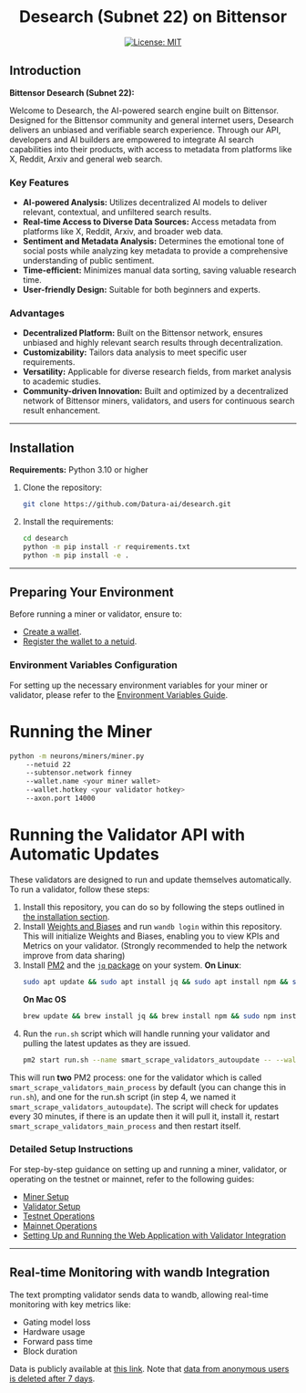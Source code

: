 <div align="center">

# **Desearch (Subnet 22) on Bittensor**
[![License: MIT](https://img.shields.io/badge/License-MIT-yellow.svg)](https://opensource.org/licenses/MIT) 

</div>

## Introduction

**Bittensor Desearch (Subnet 22):** 

Welcome to Desearch, the AI-powered search engine built on Bittensor. Designed for the Bittensor community and general internet users, Desearch delivers an unbiased and verifiable search experience. Through our API, developers and AI builders are empowered to integrate AI search capabilities into their products, with access to metadata from platforms like X, Reddit, Arxiv and general web search.


### Key Features

- **AI-powered Analysis:** Utilizes decentralized AI models to deliver relevant, contextual, and unfiltered search results.
- **Real-time Access to Diverse Data Sources:** Access metadata from platforms like X, Reddit, Arxiv, and broader web data.
- **Sentiment and Metadata Analysis:** Determines the emotional tone of social posts while analyzing key metadata to provide a comprehensive understanding of public sentiment.
- **Time-efficient:** Minimizes manual data sorting, saving valuable research time.
- **User-friendly Design:** Suitable for both beginners and experts.

### Advantages

- **Decentralized Platform:** Built on the Bittensor network, ensures unbiased and highly relevant search results through decentralization.
- **Customizability:** Tailors data analysis to meet specific user requirements.
- **Versatility:** Applicable for diverse research fields, from market analysis to academic studies.
- **Community-driven Innovation:** Built and optimized by a decentralized network of Bittensor miners, validators, and users for continuous search result enhancement.

---

## Installation

**Requirements:** Python 3.10 or higher

1. Clone the repository:
   ```bash
   git clone https://github.com/Datura-ai/desearch.git
   ```
2. Install the requirements:
   ```bash
   cd desearch
   python -m pip install -r requirements.txt
   python -m pip install -e .
   ```

---

## Preparing Your Environment

Before running a miner or validator, ensure to:

- [Create a wallet](https://github.com/opentensor/docs/blob/main/reference/btcli.md).
- [Register the wallet to a netuid](https://github.com/opentensor/docs/blob/main/subnetworks/registration.md).


### Environment Variables Configuration

For setting up the necessary environment variables for your miner or validator, please refer to the [Environment Variables Guide](./docs/env_variables.md).

# Running the Miner

  ```bash
  python -m neurons/miners/miner.py 
      --netuid 22
      --subtensor.network finney
      --wallet.name <your miner wallet>
      --wallet.hotkey <your validator hotkey>
      --axon.port 14000
  ```

# Running the Validator API with Automatic Updates

These validators are designed to run and update themselves automatically. To run a validator, follow these steps:

1. Install this repository, you can do so by following the steps outlined in [the installation section](#installation).
2. Install [Weights and Biases](https://docs.wandb.ai/quickstart) and run `wandb login` within this repository. This will initialize Weights and Biases, enabling you to view KPIs and Metrics on your validator. (Strongly recommended to help the network improve from data sharing)
3. Install [PM2](https://pm2.io/docs/runtime/guide/installation/) and the [`jq` package](https://jqlang.github.io/jq/) on your system.
   **On Linux**:
   ```bash
   sudo apt update && sudo apt install jq && sudo apt install npm && sudo npm install pm2 -g && pm2 update
   ``` 
   **On Mac OS**
   ```bash
   brew update && brew install jq && brew install npm && sudo npm install pm2 -g && pm2 update
   ```
4. Run the `run.sh` script which will handle running your validator and pulling the latest updates as they are issued. 
   ```bash
   pm2 start run.sh --name smart_scrape_validators_autoupdate -- --wallet.name <your-wallet-name> --wallet.hotkey <your-wallet-hot-key>
   ```

This will run **two** PM2 process: one for the validator which is called `smart_scrape_validators_main_process` by default (you can change this in `run.sh`), and one for the run.sh script (in step 4, we named it `smart_scrape_validators_autoupdate`). The script will check for updates every 30 minutes, if there is an update then it will pull it, install it, restart `smart_scrape_validators_main_process` and then restart itself.

### Detailed Setup Instructions

For step-by-step guidance on setting up and running a miner, validator, or operating on the testnet or mainnet, refer to the following guides:
- [Miner Setup](./docs/running_a_miner.md)
- [Validator Setup](./docs/running_a_validator.md)
- [Testnet Operations](./docs/running_on_testnet.md)
- [Mainnet Operations](./docs/running_on_mainnet.md)
- [Setting Up and Running the Web Application with Validator Integration](./ui/README.md)

---


## Real-time Monitoring with wandb Integration

The text prompting validator sends data to wandb, allowing real-time monitoring with key metrics like:
- Gating model loss
- Hardware usage
- Forward pass time
- Block duration

Data is publicly available at [this link](https://wandb.ai/smart-scrape/smart-scrape-1.0). Note that [data from anonymous users is deleted after 7 days](https://docs.wandb.ai/guides/app/features/anon).

</div>